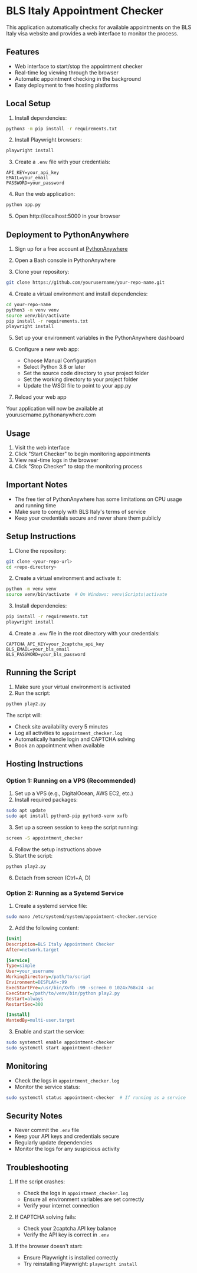 # BLS Italy Appointment Checker

This application automatically checks for available appointments on the BLS Italy visa website and provides a web interface to monitor the process.

## Features

- Web interface to start/stop the appointment checker
- Real-time log viewing through the browser
- Automatic appointment checking in the background
- Easy deployment to free hosting platforms

## Local Setup

1. Install dependencies:
```bash
python3 -m pip install -r requirements.txt
```

2. Install Playwright browsers:
```bash
playwright install
```

3. Create a `.env` file with your credentials:
```
API_KEY=your_api_key
EMAIL=your_email
PASSWORD=your_password
```

4. Run the web application:
```bash
python app.py
```

5. Open http://localhost:5000 in your browser

## Deployment to PythonAnywhere

1. Sign up for a free account at [PythonAnywhere](https://www.pythonanywhere.com)

2. Open a Bash console in PythonAnywhere

3. Clone your repository:
```bash
git clone https://github.com/yourusername/your-repo-name.git
```

4. Create a virtual environment and install dependencies:
```bash
cd your-repo-name
python3 -m venv venv
source venv/bin/activate
pip install -r requirements.txt
playwright install
```

5. Set up your environment variables in the PythonAnywhere dashboard

6. Configure a new web app:
   - Choose Manual Configuration
   - Select Python 3.8 or later
   - Set the source code directory to your project folder
   - Set the working directory to your project folder
   - Update the WSGI file to point to your app.py

7. Reload your web app

Your application will now be available at yourusername.pythonanywhere.com

## Usage

1. Visit the web interface
2. Click "Start Checker" to begin monitoring appointments
3. View real-time logs in the browser
4. Click "Stop Checker" to stop the monitoring process

## Important Notes

- The free tier of PythonAnywhere has some limitations on CPU usage and running time
- Make sure to comply with BLS Italy's terms of service
- Keep your credentials secure and never share them publicly

## Setup Instructions

1. Clone the repository:
```bash
git clone <your-repo-url>
cd <repo-directory>
```

2. Create a virtual environment and activate it:
```bash
python -m venv venv
source venv/bin/activate  # On Windows: venv\Scripts\activate
```

3. Install dependencies:
```bash
pip install -r requirements.txt
playwright install
```

4. Create a `.env` file in the root directory with your credentials:
```env
CAPTCHA_API_KEY=your_2captcha_api_key
BLS_EMAIL=your_bls_email
BLS_PASSWORD=your_bls_password
```

## Running the Script

1. Make sure your virtual environment is activated
2. Run the script:
```bash
python play2.py
```

The script will:
- Check site availability every 5 minutes
- Log all activities to `appointment_checker.log`
- Automatically handle login and CAPTCHA solving
- Book an appointment when available

## Hosting Instructions

### Option 1: Running on a VPS (Recommended)

1. Set up a VPS (e.g., DigitalOcean, AWS EC2, etc.)
2. Install required packages:
```bash
sudo apt update
sudo apt install python3-pip python3-venv xvfb
```

3. Set up a screen session to keep the script running:
```bash
screen -S appointment_checker
```

4. Follow the setup instructions above
5. Start the script:
```bash
python play2.py
```

6. Detach from screen (Ctrl+A, D)

### Option 2: Running as a Systemd Service

1. Create a systemd service file:
```bash
sudo nano /etc/systemd/system/appointment-checker.service
```

2. Add the following content:
```ini
[Unit]
Description=BLS Italy Appointment Checker
After=network.target

[Service]
Type=simple
User=your_username
WorkingDirectory=/path/to/script
Environment=DISPLAY=:99
ExecStartPre=/usr/bin/Xvfb :99 -screen 0 1024x768x24 -ac
ExecStart=/path/to/venv/bin/python play2.py
Restart=always
RestartSec=300

[Install]
WantedBy=multi-user.target
```

3. Enable and start the service:
```bash
sudo systemctl enable appointment-checker
sudo systemctl start appointment-checker
```

## Monitoring

- Check the logs in `appointment_checker.log`
- Monitor the service status:
```bash
sudo systemctl status appointment-checker  # If running as a service
```

## Security Notes

- Never commit the `.env` file
- Keep your API keys and credentials secure
- Regularly update dependencies
- Monitor the logs for any suspicious activity

## Troubleshooting

1. If the script crashes:
   - Check the logs in `appointment_checker.log`
   - Ensure all environment variables are set correctly
   - Verify your internet connection

2. If CAPTCHA solving fails:
   - Check your 2captcha API key balance
   - Verify the API key is correct in `.env`

3. If the browser doesn't start:
   - Ensure Playwright is installed correctly
   - Try reinstalling Playwright: `playwright install`
